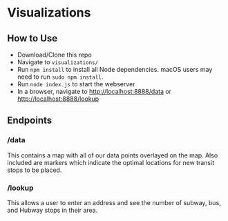 # Visualizations

## How to Use
* Download/Clone this repo
* Navigate to `visualizations/`
* Run `npm install` to install all Node dependencies. macOS users may need to run `sudo npm install`.
* Run `node index.js` to start the webserver
* In a browser, navigate to <http://localhost:8888/data> or <http://localhost:8888/lookup>

## Endpoints

### /data
This contains a map with all of our data points overlayed on the map. Also included are markers which indicate the optimal locations for new transit stops to be placed.

### /lookup
This allows a user to enter an address and see the number of subway, bus, and Hubway stops in their area.
